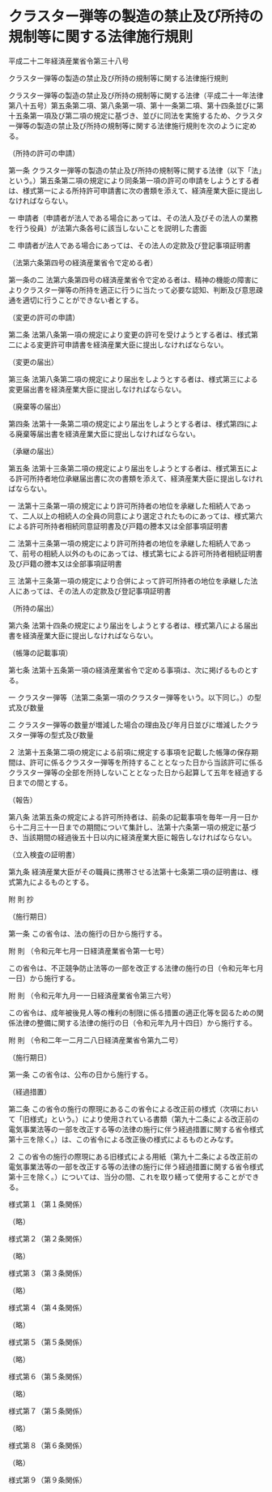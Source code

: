 # クラスター弾等の製造の禁止及び所持の規制等に関する法律施行規則

平成二十二年経済産業省令第三十八号

クラスター弾等の製造の禁止及び所持の規制等に関する法律施行規則

クラスター弾等の製造の禁止及び所持の規制等に関する法律（平成二十一年法律第八十五号）第五条第二項、第八条第一項、第十一条第二項、第十四条並びに第十五条第一項及び第二項の規定に基づき、並びに同法を実施するため、クラスター弾等の製造の禁止及び所持の規制等に関する法律施行規則を次のように定める。

（所持の許可の申請）

第一条 クラスター弾等の製造の禁止及び所持の規制等に関する法律（以下「法」という。）第五条第二項の規定により同条第一項の許可の申請をしようとする者は、様式第一による所持許可申請書に次の書類を添えて、経済産業大臣に提出しなければならない。

一 申請者（申請者が法人である場合にあっては、その法人及びその法人の業務を行う役員）が法第六条各号に該当しないことを説明した書面

二 申請者が法人である場合にあっては、その法人の定款及び登記事項証明書

（法第六条第四号の経済産業省令で定める者）

第一条の二 法第六条第四号の経済産業省令で定める者は、精神の機能の障害によりクラスター弾等の所持を適正に行うに当たって必要な認知、判断及び意思疎通を適切に行うことができない者とする。

（変更の許可の申請）

第二条 法第八条第一項の規定により変更の許可を受けようとする者は、様式第二による変更許可申請書を経済産業大臣に提出しなければならない。

（変更の届出）

第三条 法第八条第二項の規定により届出をしようとする者は、様式第三による変更届出書を経済産業大臣に提出しなければならない。

（廃棄等の届出）

第四条 法第十一条第二項の規定により届出をしようとする者は、様式第四による廃棄等届出書を経済産業大臣に提出しなければならない。

（承継の届出）

第五条 法第十三条第二項の規定により届出をしようとする者は、様式第五による許可所持者地位承継届出書に次の書類を添えて、経済産業大臣に提出しなければならない。

一 法第十三条第一項の規定により許可所持者の地位を承継した相続人であって、二人以上の相続人の全員の同意により選定されたものにあっては、様式第六による許可所持者相続同意証明書及び戸籍の謄本又は全部事項証明書

二 法第十三条第一項の規定により許可所持者の地位を承継した相続人であって、前号の相続人以外のものにあっては、様式第七による許可所持者相続証明書及び戸籍の謄本又は全部事項証明書

三 法第十三条第一項の規定により合併によって許可所持者の地位を承継した法人にあっては、その法人の定款及び登記事項証明書

（所持の届出）

第六条 法第十四条の規定により届出をしようとする者は、様式第八による届出書を経済産業大臣に提出しなければならない。

（帳簿の記載事項）

第七条 法第十五条第一項の経済産業省令で定める事項は、次に掲げるものとする。

一 クラスター弾等（法第二条第一項のクラスター弾等をいう。以下同じ。）の型式及び数量

二 クラスター弾等の数量が増減した場合の理由及び年月日並びに増減したクラスター弾等の型式及び数量

２ 法第十五条第二項の規定による前項に規定する事項を記載した帳簿の保存期間は、許可に係るクラスター弾等を所持することとなった日から当該許可に係るクラスター弾等の全部を所持しないこととなった日から起算して五年を経過する日までの間とする。

（報告）

第八条 法第五条の規定による許可所持者は、前条の記載事項を毎年一月一日から十二月三十一日までの期間について集計し、法第十六条第一項の規定に基づき、当該期間の経過後五十日以内に経済産業大臣に報告しなければならない。

（立入検査の証明書）

第九条 経済産業大臣がその職員に携帯させる法第十七条第二項の証明書は、様式第九によるものとする。

附 則 抄

（施行期日）

第一条 この省令は、法の施行の日から施行する。

附 則 （令和元年七月一日経済産業省令第一七号）

この省令は、不正競争防止法等の一部を改正する法律の施行の日（令和元年七月一日）から施行する。

附 則 （令和元年九月一一日経済産業省令第三六号）

この省令は、成年被後見人等の権利の制限に係る措置の適正化等を図るための関係法律の整備に関する法律の施行の日（令和元年九月十四日）から施行する。

附 則 （令和二年一二月二八日経済産業省令第九二号）

（施行期日）

第一条 この省令は、公布の日から施行する。

（経過措置）

第二条 この省令の施行の際現にあるこの省令による改正前の様式（次項において「旧様式」という。）により使用されている書類（第九十二条による改正前の電気事業法等の一部を改正する等の法律の施行に伴う経過措置に関する省令様式第十三を除く。）は、この省令による改正後の様式によるものとみなす。

２ この省令の施行の際現にある旧様式による用紙（第九十二条による改正前の電気事業法等の一部を改正する等の法律の施行に伴う経過措置に関する省令様式第十三を除く。）については、当分の間、これを取り繕って使用することができる。

様式第１（第１条関係）

（略）

様式第２（第２条関係）

（略）

様式第３（第３条関係）

（略）

様式第４（第４条関係）

（略）

様式第５（第５条関係）

（略）

様式第６（第５条関係）

（略）

様式第７（第５条関係）

（略）

様式第８（第６条関係）

（略）

様式第９（第９条関係）

[](/./pict/pict_2005291705_009.pdf)
